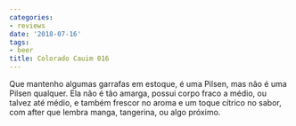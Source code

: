 ```yaml
---
categories:
- reviews
date: '2018-07-16'
tags:
- beer
title: Colorado Cauim 016
---
```


Que mantenho algumas garrafas em estoque, é uma Pilsen, mas não é uma Pilsen qualquer. Ela não é tão amarga, possui corpo fraco a médio, ou talvez até médio, e também frescor no aroma e um toque cítrico no sabor, com after que lembra manga, tangerina, ou algo próximo.